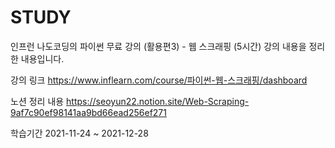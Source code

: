 # STUDY

인프런 나도코딩의 파이썬 무료 강의 (활용편3) - 웹 스크래핑 (5시간) 강의 내용을
정리한 내용입니다.

강의 링크
https://www.inflearn.com/course/파이썬-웹-스크래핑/dashboard

노션 정리 내용
https://seoyun22.notion.site/Web-Scraping-9af7c90ef98141aa9bd66ead256ef271

학습기간 
2021-11-24 ~ 2021-12-28



